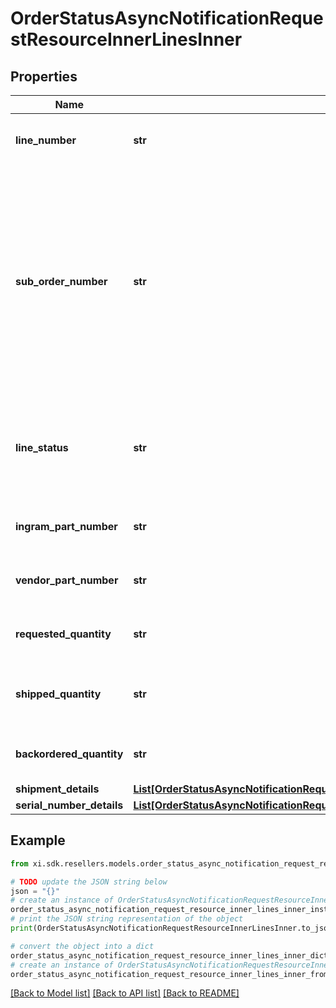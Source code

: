 # OrderStatusAsyncNotificationRequestResourceInnerLinesInner


## Properties

Name | Type | Description | Notes
------------ | ------------- | ------------- | -------------
**line_number** | **str** | The Ingram Micro line number for the product | [optional] 
**sub_order_number** | **str** | The sub order number. The two-digit prefix is the warehouse code of the warehouse nearest the reseller. The middle number is the order number. The two-digit suffix is the sub order number. | [optional] 
**line_status** | **str** | The status for the line item in the order. One of: Backordered, Open, Shipped | [optional] 
**ingram_part_number** | **str** | The Ingram Micro part number for the line item. | [optional] 
**vendor_part_number** | **str** | The vendor part number for the line item. | [optional] 
**requested_quantity** | **str** | The quantity of the line item requested. | [optional] 
**shipped_quantity** | **str** | The quantity of the line item that has been shipped. | [optional] 
**backordered_quantity** | **str** | The quantity of the line item that is backordered. | [optional] 
**shipment_details** | [**List[OrderStatusAsyncNotificationRequestResourceInnerLinesInnerShipmentDetailsInner]**](OrderStatusAsyncNotificationRequestResourceInnerLinesInnerShipmentDetailsInner.md) |  | [optional] 
**serial_number_details** | [**List[OrderStatusAsyncNotificationRequestResourceInnerLinesInnerSerialNumberDetailsInner]**](OrderStatusAsyncNotificationRequestResourceInnerLinesInnerSerialNumberDetailsInner.md) |  | [optional] 

## Example

```python
from xi.sdk.resellers.models.order_status_async_notification_request_resource_inner_lines_inner import OrderStatusAsyncNotificationRequestResourceInnerLinesInner

# TODO update the JSON string below
json = "{}"
# create an instance of OrderStatusAsyncNotificationRequestResourceInnerLinesInner from a JSON string
order_status_async_notification_request_resource_inner_lines_inner_instance = OrderStatusAsyncNotificationRequestResourceInnerLinesInner.from_json(json)
# print the JSON string representation of the object
print(OrderStatusAsyncNotificationRequestResourceInnerLinesInner.to_json())

# convert the object into a dict
order_status_async_notification_request_resource_inner_lines_inner_dict = order_status_async_notification_request_resource_inner_lines_inner_instance.to_dict()
# create an instance of OrderStatusAsyncNotificationRequestResourceInnerLinesInner from a dict
order_status_async_notification_request_resource_inner_lines_inner_from_dict = OrderStatusAsyncNotificationRequestResourceInnerLinesInner.from_dict(order_status_async_notification_request_resource_inner_lines_inner_dict)
```
[[Back to Model list]](../README.md#documentation-for-models) [[Back to API list]](../README.md#documentation-for-api-endpoints) [[Back to README]](../README.md)


